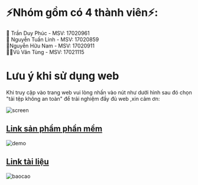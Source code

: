 # :zap:Nhóm gồm có 4 thành viên:zap::
   :man: Trần Duy Phúc - MSV: 17020961<br>
   :boy: Nguyễn Tuấn Linh - MSV: 17020859<br>
   :older_man:Nguyễn Hữu Nam - MSV: 17020911<br>
   :man_with_turban:Vũ Văn Tùng - MSV: 17021115
# Lưu ý khi sử dụng web
Khi truy cập vào trang web vui lòng nhấn vào nút như dưới hình sau đó chọn "tải tệp không an toàn" để trải nghiệm đầy đủ web ,xin cảm ơn:

![screen](https://user-images.githubusercontent.com/43601776/57583928-eb058200-74ff-11e9-80b1-21e99258ae8f.png)
## [Link sản phẩm phần mềm](https://bookparadiseservice.000webhostapp.com/)
![demo](https://user-images.githubusercontent.com/43350201/57583331-9fe87080-74f9-11e9-9a0d-bf8f7e5f9443.jpg)
## [Link tài liệu](https://docs.google.com/document/d/1ulHy8mqjWeYp0Nho_qiHYMxCGb5hvM7sHmgFqw_CxSs/edit?usp=sharing)
![baocao](https://user-images.githubusercontent.com/43350201/57583403-4e8cb100-74fa-11e9-8ad8-200bd6dc4307.jpg)


